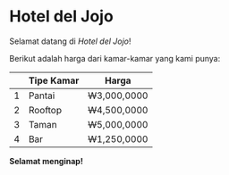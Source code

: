 # Hotel del Jojo

Selamat datang di <i>Hotel del Jojo</i>!

Berikut adalah harga dari kamar-kamar yang kami punya:

| | Tipe Kamar | Harga |
| --- | --- | --- |
| 1 | Pantai | <strike>W</strike>3,000,0000 |
| 2 | Rooftop | <strike>W</strike>4,500,0000 |
| 3 | Taman | <strike>W</strike>5,000,0000 |
| 4 | Bar | <strike>W</strike>1,250,0000 |

<b>Selamat menginap!</b>
